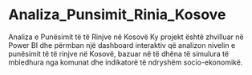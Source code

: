 # Analiza_Punsimit_Rinia_Kosove
Analiza e Punësimit të të Rinjve në Kosovë Ky projekt është zhvilluar në Power BI dhe përmban një dashboard interaktiv që analizon nivelin e punësimit të të rinjve në Kosovë, bazuar në të dhëna të simulura të mbledhura nga komunat dhe indikatorë të ndryshëm socio-ekonomikë.
